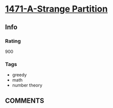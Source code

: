 # [1471-A-Strange Partition](https://codeforces.com/problemset/problem/1471/A)

## Info

### Rating

900

### Tags

- greedy
- math
- number theory

## __COMMENTS__

> 
